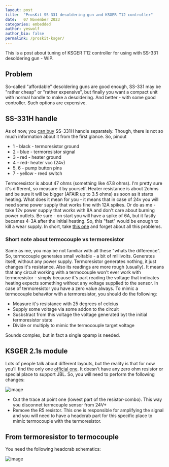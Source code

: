 ```yaml
---
layout: post
title:  "ProsKit SS-331 desoldering gun and KSGER T12 controller"
date:   07 November 2023
categories: embedded
author: yeswolf
author_bio: false
permalink: /proskit-ksger/
---
```


This is a post about tuning of KSGER T12 controller for using with SS-331 desoldering gun - WIP. 

## Problem

So-called "affordable" desoldering guns are good enough, SS-331 may be "rather cheap" or "rather expensive", but finally you want a compact unit with normal handle to make a desoldering. And better - with some good controller. Such options are expensive. 

## SS-331H handle

As of now, you [can buy](https://sl.aliexpress.ru/p?key=lX5CUsZ) SS-331H handle separately. Though, there is not so much information about it from the first glance. So, pinout

- 1 - black - termoresistor ground
- 2 - blue - termoresistor signal
- 3 - red - heater ground
- 4 - red- heater vcc (24v)
- 5, 6 - pump button pins
- 7 - yellow - reed switch

Termoresistor is about 47 ohms (something like 47.8 ohms). I'm pretty sure it's different, so measure it by yourself. Heater resistance is about 2ohms and be sure it will be bigger (AFAIR up to 3.5 ohms) as soon as it starts heating. What does it mean for you - it means that in case of 24v you will need some power supply that works fine with 12A spikes. Or do as me - take 12v power supply that works with 8A and don't care about burning power outlets. Be sure - on start you will have a spike of 6A, but it fastly becames 4-3A after the initial heating. So, this "fast" would be enough to kill a wear supply. In short, take [this one](https://sl.aliexpress.ru/p?key=qOXCUu8) and forget about all this problems. 

### Short note about termocouple vs termoresistor

Same as me, you may be not familiar with all these "whats the difference". So, termocouple generates small voltable - a bit of millivolts. Generates itself, without any power supply. Termoresistor generates nothing, it just changes it's resistance. Also its readings are more rough (usually). It means that any circuit working with a termocouple won't ever work with termoresistor - simply because it's part reading the voltage that indicates heating expects something without any voltage supplied to the sensor. In case of termoresistor you have a zero value always. To mimic a termocouple behavitor with a termoresistor, you should do the following:

- Measure it's resistance with 25 degrees of celcius
- Supply some voltage via some addon to the circuit
- Susbstract from this voltage the voltage generated byt the initial termoresistor state
- Divide or multiply to mimic the termocouple target voltage

Sounds complex, but in fact a single opamp is needed. 

## KSGER 2.1s module

Lots of people talk about different layouts, but the reality is that for now you'll find the only one [official one](https://sl.aliexpress.ru/p?key=T39fUG8). It doesn't have any zero ohm resistor or special place to support JBL. So, you will need to perform the following changes:

![image](https://github.com/yeswolf/yeswolf.github.io/assets/1262951/7a42cc4e-124d-44f5-bd72-b9c6781f4060)

- Cut the trace at point one (lowest part of the resistor-combo). This way you disconnet termcouple sensor from 24V+
- Remove the R5 resistor. This one is responsible for amplifying the signal and you will need to have a headcrab part for this specific place to mimic termocouple with the termoresistor.

## From termoresistor to termocouple

You need the following headcrab schematics:

![image](https://github.com/yeswolf/yeswolf.github.io/assets/1262951/3e722be1-9c5e-4e9d-be55-41e6faaa4cb6)




